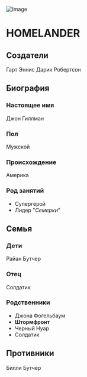 ![Image](https://upload.wikimedia.org/wikipedia/ru/d/dc/Homelander-comic-vs-tv-series.jpg "My photo")
# HOMELANDER
## Создатели
Гарт Эннис
Дарик Робертсон
## Биография
### Настоящее имя
Джон Гиллман
### Пол
Мужской
### Происхождение
Америка
### Род занятий
* Супергерой 
* Лидер "_Семерки_"
## Семья
### Дети
Райан Бутчер
### Отец
Солдатик
### Родственники 
- Джона Фогельбаум
- **Штормфронт**
- Черный Нуар
- Солдатик
## Противники
Билли Бутчер


